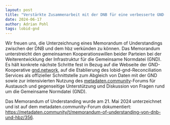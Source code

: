 ```yaml
---
layout: post
title: "Verstärkte Zusammenarbeit mit der DNB für eine verbesserte GND-Infrastruktur"
date: 2024-06-17
author: Adrian Pohl
tags: lobid-gnd
---
```


Wir freuen uns, die Unterzeichnung eines Memorandum of Understandings zwischen der DNB und dem hbz verkünden zu können. Das Memorandum unterstreicht den gemeinsamen Kooperationswillen beider Parteien bei der Weiterentwicklung der Infrastruktur für die Gemeinsame Normdatei (GND). Es hält konkrete nächste Schritte fest in Bezug auf die Webseite der GND-Kooperative [gnd.network](https://gnd.network), auf die Etablierung des lobid-gnd-Reconciliation Services als offizieller Schnittstelle zum Abgleich von Daten mit der GND sowie zur intensivierten Nutzung des [metadaten.community](https://metadaten.community)-Forums für Austausch und gegenseitige Unterstützung und Diskussion von Fragen rund um die Gemeinsame Normdatei (GND).

Das Memorandum of Understanding wurde am 21. Mai 2024 unterzeichnet und ist auf dem metadaten.community-Forum dokumentiert: https://metadaten.community/t/memorandum-of-understanding-von-dnb-und-hbz/356.
